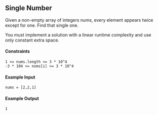 ## Single Number
Given a non-empty array of integers nums, every element appears twice except for one. Find that single one.

You must implement a solution with a linear runtime complexity and use only constant extra space.

#### Constraints
```
1 <= nums.length <= 3 * 10^4
-3 * 104 <= nums[i] <= 3 * 10^4
```

#### Example Input
```
nums = [2,2,1]
```

#### Example Output
```
1
```
